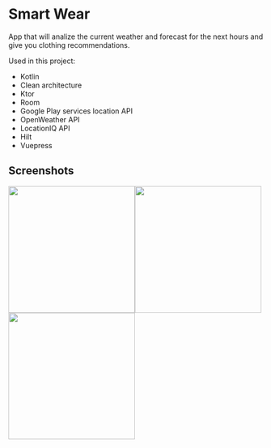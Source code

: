 # Smart Wear
App that will analize the current weather and forecast for the next hours and give you clothing recommendations.

Used in this project:</br>
  * Kotlin
  * Clean architecture
  * Ktor
  * Room
  * Google Play services location API
  * OpenWeather API
  * LocationIQ API
  * Hilt
  * Vuepress
  
## Screenshots
<img src="https://smartwear.puntogris.com/img/1.png" width=250><img src="https://smartwear.puntogris.com/img/2.png" width=250><img src="https://smartwear.puntogris.com/img/3.png" width=250>

